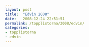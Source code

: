 ```yaml
---
layout: post
title:  "Edvin 2008"
date:   2008-12-24 22:51:51
permalink: /topplistorna/2008/edvin/
categories:
- topplistorna
- edvin
---
```

